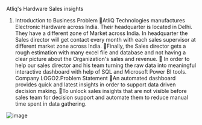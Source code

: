 Atliq's Hardware Sales insights

1. Introduction to Business Problem
📌AtliQ Technologies manufactures Electronic Hardware across India. Their headquarter is located in Delhi. They have a different zone of Market across India. In headquarter the Sales director will get contact every month with each sales supervisor at different market zone across India.
📌Finally, the Sales director gets a rough estimation with many excel file and database and not having a clear picture about the Organization's sales and revenue.
📌 In order to help our sales director and his team turning the raw data into meaningful interactive dashboard with help of SQL and Microsoft Power BI tools.
Company LOGO2.Problem Statement
📌An automated dashboard provides quick and latest insights in order to support data driven decision making.
📌To unlock sales insights that are not visible before sales team for decision support and automate them to reduce manual time spent in data gathering.

![image](https://github.com/Dhilip1997/Sales_insights360/assets/37034930/113fc6f5-61be-46d8-a9c7-07bde716ee16)


